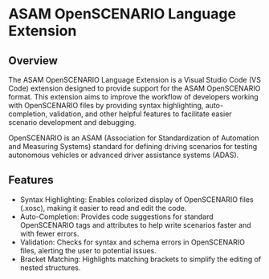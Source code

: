 # ASAM OpenSCENARIO Language Extension

## Overview

The ASAM OpenSCENARIO Language Extension is a Visual Studio Code (VS Code) extension designed to provide support for the ASAM OpenSCENARIO format. This extension aims to improve the workflow of developers working with OpenSCENARIO files by providing syntax highlighting, auto-completion, validation, and other helpful features to facilitate easier scenario development and debugging.

OpenSCENARIO is an ASAM (Association for Standardization of Automation and Measuring Systems) standard for defining driving scenarios for testing autonomous vehicles or advanced driver assistance systems (ADAS).

## Features
- Syntax Highlighting: Enables colorized display of OpenSCENARIO files (.xosc), making it easier to read and edit the code.
- Auto-Completion: Provides code suggestions for standard OpenSCENARIO tags and attributes to help write scenarios faster and with fewer errors.
- Validation: Checks for syntax and schema errors in OpenSCENARIO files, alerting the user to potential issues.
- Bracket Matching: Highlights matching brackets to simplify the editing of nested structures.
